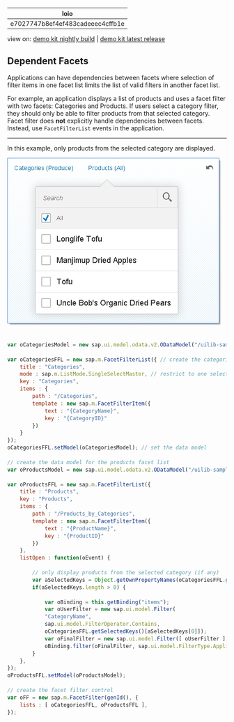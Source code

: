 <!-- loioe7027747b8ef4ef483cadeeec4cffb1e -->

| loio |
| -----|
| e7027747b8ef4ef483cadeeec4cffb1e |

<div id="loio">

view on: [demo kit nightly build](https://sdk.openui5.org/nightly/#/topic/e7027747b8ef4ef483cadeeec4cffb1e) | [demo kit latest release](https://sdk.openui5.org/topic/e7027747b8ef4ef483cadeeec4cffb1e)</div>

## Dependent Facets

Applications can have dependencies between facets where selection of filter items in one facet list limits the list of valid filters in another facet list.

For example, an application displays a list of products and uses a facet filter with two facets: Categories and Products. If users select a category filter, they should only be able to filter products from that selected category. Facet filter does **not** explicitly handle dependencies between facets. Instead, use `FacetFilterList` events in the application.

***

In this example, only products from the selected category are displayed.

![](images/loio1f47e6058f5747b687d1822040e46b1f_LowRes.png)

```js

var oCategoriesModel = new sap.ui.model.odata.v2.ODataModel("/uilib-sample/proxy/http/services.odata.org/V3/Northwind/Northwind.svc");

var oCategoriesFFL = new sap.m.FacetFilterList({ // create the categories facet list
    title : "Categories",
    mode : sap.m.ListMode.SingleSelectMaster, // restrict to one selection for simplicity
    key : "Categories",
    items : {
        path : "/Categories",
        template : new sap.m.FacetFilterItem({
            text : "{CategoryName}",
            key : "{CategoryID}"
        })
    }
});
oCategoriesFFL.setModel(oCategoriesModel); // set the data model

// create the data model for the products facet list
var oProductsModel = new sap.ui.model.odata.v2.ODataModel("/uilib-sample/proxy/http/services.odata.org/V3/Northwind/Northwind.svc");

var oProductsFFL = new sap.m.FacetFilterList({
    title : "Products",
    key : "Products",
    items : {
        path : "/Products_by_Categories",
        template : new sap.m.FacetFilterItem({
            text : "{ProductName}",
            key : "{ProductID}"
        })
    },
    listOpen : function(oEvent) {

        // only display products from the selected category (if any)
        var aSelectedKeys = Object.getOwnPropertyNames(oCategoriesFFL.getSelectedKeys());
        if(aSelectedKeys.length > 0) {
            
            var oBinding = this.getBinding("items");
            var oUserFilter = new sap.ui.model.Filter(
            "CategoryName", 
            sap.ui.model.FilterOperator.Contains,
            oCategoriesFFL.getSelectedKeys()[aSelectedKeys[0]]);
            var oFinalFilter = new sap.ui.model.Filter([ oUserFilter ], true);
            oBinding.filter(oFinalFilter, sap.ui.model.FilterType.Application);
        }
    },
});
oProductsFFL.setModel(oProductsModel);

// create the facet filter control
var oFF = new sap.m.FacetFilter(genId(), { 
    lists : [ oCategoriesFFL, oProductsFFL ],
});

```

